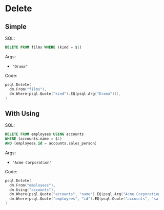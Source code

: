# Delete

## Simple

SQL:

```sql
DELETE FROM films WHERE (kind = $1)
```

Args:

* `"Drama"`

Code:

```go
psql.Delete(
  dm.From("films"),
  dm.Where(psql.Quote("kind").EQ(psql.Arg("Drama"))),
)
```

## With Using

SQL:

```sql
DELETE FROM employees USING accounts
WHERE (accounts.name = $1)
AND (employees.id = accounts.sales_person)
```

Args:

* `"Acme Corporation"`

Code:

```go
psql.Delete(
  dm.From("employees"),
  dm.Using("accounts"),
  dm.Where(psql.Quote("accounts", "name").EQ(psql.Arg("Acme Corporation"))),
  dm.Where(psql.Quote("employees", "id").EQ(psql.Quote("accounts", "sales_person"))),
)
```

